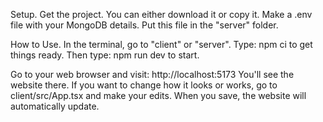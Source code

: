 Setup.
Get the project. You can either download it or copy it.
Make a .env file with your MongoDB details. Put this file in the "server" folder.

How to Use.
In the terminal, go to "client" or "server".
Type: npm ci to get things ready.
Then type: npm run dev to start.

Go to your web browser and visit: http://localhost:5173
You'll see the website there. If you want to change how it looks or works, go to client/src/App.tsx and make your edits. When you save, the website will automatically update.


